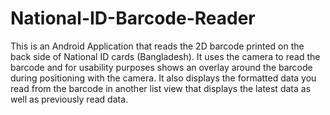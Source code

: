 # National-ID-Barcode-Reader
This is an Android Application that reads the 2D barcode printed on the back side of National ID cards (Bangladesh). It uses the camera to read the barcode and for usability purposes shows an overlay around the barcode during positioning with the camera. It also displays the formatted data you read from the barcode in another list view that displays the latest data as well as previously read data.
